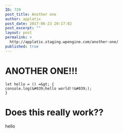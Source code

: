 ```yaml
---
ID: 729
post_title: Another one
author: applatix
post_date: 2017-06-23 20:17:02
post_excerpt: ""
layout: post
permalink: >
  http://applatix.staging.wpengine.com/another-one/
published: true
---
```

# ANOTHER ONE!!!

```
let hello = () =&gt; {
console.log(&#039;hello world!!&#039;);
}
```

# Does this really work??

hello
